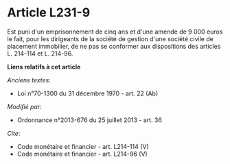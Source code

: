 # Article L231-9

Est puni d'un emprisonnement de cinq ans et d'une amende de 9 000 euros le fait, pour les dirigeants de la société de gestion
d'une société civile de placement immobilier, de ne pas se conformer aux dispositions des articles L. 214-114 et L. 214-96.

**Liens relatifs à cet article**

_Anciens textes_:

  - Loi n°70-1300 du 31 décembre 1970 - art. 22 (Ab)

_Modifié par_:

  - Ordonnance n°2013-676 du 25 juillet 2013 - art. 36

_Cite_:

  - Code monétaire et financier - art. L214-114 (V)
  - Code monétaire et financier - art. L214-96 (V)
